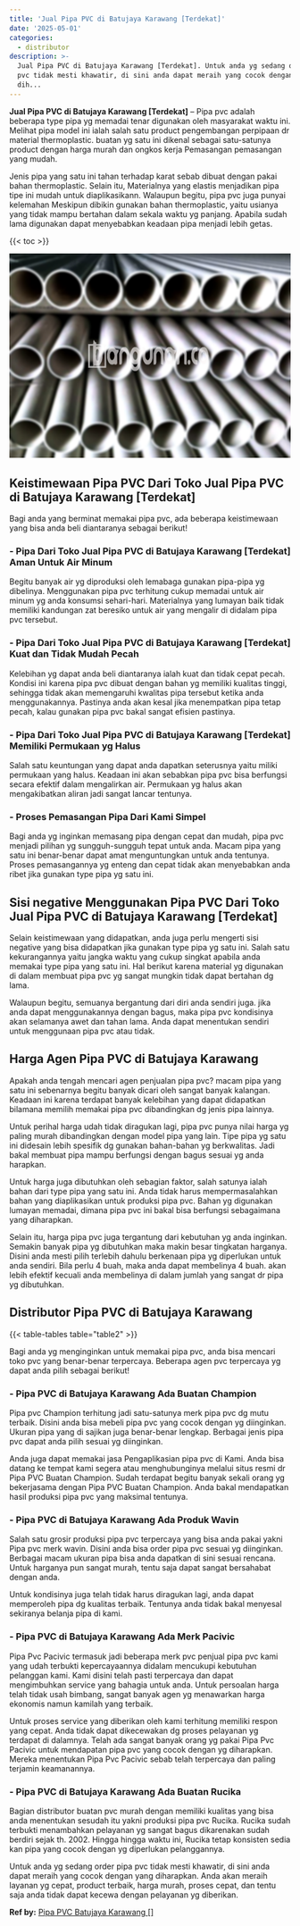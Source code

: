 ```yaml
---
title: 'Jual Pipa PVC di Batujaya Karawang [Terdekat]'
date: '2025-05-01'
categories:
  - distributor
description: >-
  Jual Pipa PVC di Batujaya Karawang [Terdekat]. Untuk anda yg sedang order pipa
  pvc tidak mesti khawatir, di sini anda dapat meraih yang cocok dengan yang
  dih...
---
```


**Jual Pipa PVC di Batujaya Karawang \[Terdekat\]** – Pipa pvc adalah beberapa type pipa yg memadai tenar digunakan oleh masyarakat waktu ini. Melihat pipa model ini ialah salah satu product pengembangan perpipaan dr material thermoplastic. buatan yg satu ini dikenal sebagai satu-satunya product dengan harga murah dan ongkos kerja Pemasangan pemasangan yang mudah.

Jenis pipa yang satu ini tahan terhadap karat sebab dibuat dengan pakai bahan thermoplastic. Selain itu, Materialnya yang elastis menjadikan pipa tipe ini mudah untuk diaplikasikann. Walaupun begitu, pipa pvc juga punyai kelemahan Meskipun dibikin gunakan bahan thermoplastic, yaitu usianya yang tidak mampu bertahan dalam sekala waktu yg panjang. Apabila sudah lama digunakan dapat menyebabkan keadaan pipa menjadi lebih getas.

{{< toc >}}

![Jual Pipa PVC di Batujaya Karawang [Terdekat]](/images/jaul-pipa-pvc-62.png)

## Keistimewaan Pipa PVC Dari Toko Jual Pipa PVC di Batujaya Karawang \[Terdekat\]

Bagi anda yang berminat memakai pipa pvc, ada beberapa keistimewaan yang bisa anda beli diantaranya sebagai berikut!

### \- Pipa Dari Toko Jual Pipa PVC di Batujaya Karawang \[Terdekat\] Aman Untuk Air Minum

Begitu banyak air yg diproduksi oleh lemabaga gunakan pipa-pipa yg dibelinya. Menggunakan pipa pvc terhitung cukup memadai untuk air minum yg anda konsumsi sehari-hari. Materialnya yang lumayan baik tidak memiliki kandungan zat beresiko untuk air yang mengalir di didalam pipa pvc tersebut.

### \- Pipa Dari Toko Jual Pipa PVC di Batujaya Karawang \[Terdekat\] Kuat dan Tidak Mudah Pecah

Kelebihan yg dapat anda beli diantaranya ialah kuat dan tidak cepat pecah. Kondisi ini karena pipa pvc dibuat dengan bahan yg memiliki kualitas tinggi, sehingga tidak akan memengaruhi kwalitas pipa tersebut ketika anda menggunakannya. Pastinya anda akan kesal jika menempatkan pipa tetap pecah, kalau gunakan pipa pvc bakal sangat efisien pastinya.

### \- Pipa Dari Toko Jual Pipa PVC di Batujaya Karawang \[Terdekat\] Memiliki Permukaan yg Halus

Salah satu keuntungan yang dapat anda dapatkan seterusnya yaitu miliki permukaan yang halus. Keadaan ini akan sebabkan pipa pvc bisa berfungsi secara efektif dalam mengalirkan air. Permukaan yg halus akan mengakibatkan aliran jadi sangat lancar tentunya.

### \- Proses Pemasangan Pipa Dari Kami Simpel

Bagi anda yg inginkan memasang pipa dengan cepat dan mudah, pipa pvc menjadi pilihan yg sungguh-sungguh tepat untuk anda. Macam pipa yang satu ini benar-benar dapat amat menguntungkan untuk anda tentunya. Proses pemasangannya yg enteng dan cepat tidak akan menyebabkan anda ribet jika gunakan type pipa yg satu ini.

## Sisi negative Menggunakan Pipa PVC Dari Toko Jual Pipa PVC di Batujaya Karawang \[Terdekat\]

Selain keistimewaan yang didapatkan, anda juga perlu mengerti sisi negative yang bisa didapatkan jika gunakan type pipa yg satu ini. Salah satu kekurangannya yaitu jangka waktu yang cukup singkat apabila anda memakai type pipa yang satu ini. Hal berikut karena material yg digunakan di dalam membuat pipa pvc yg sangat mungkin tidak dapat bertahan dg lama.

Walaupun begitu, semuanya bergantung dari diri anda sendiri juga. jika anda dapat menggunakannya dengan bagus, maka pipa pvc kondisinya akan selamanya awet dan tahan lama. Anda dapat menentukan sendiri untuk menggunaan pipa pvc atau tidak.

## Harga Agen Pipa PVC di Batujaya Karawang

Apakah anda tengah mencari agen penjualan pipa pvc? macam pipa yang satu ini sebenarnya begitu banyak dicari oleh sangat banyak kalangan. Keadaan ini karena terdapat banyak kelebihan yang dapat didapatkan bilamana memilih memakai pipa pvc dibandingkan dg jenis pipa lainnya.

Untuk perihal harga udah tidak diragukan lagi, pipa pvc punya nilai harga yg paling murah dibandingkan dengan model pipa yang lain. Tipe pipa yg satu ini didesain lebih spesifik dg gunakan bahan-bahan yg berkwalitas. Jadi bakal membuat pipa mampu berfungsi dengan bagus sesuai yg anda harapkan.

Untuk harga juga dibutuhkan oleh sebagian faktor, salah satunya ialah bahan dari type pipa yang satu ini. Anda tidak harus mempermasalahkan bahan yang diaplikasikan untuk produksi pipa pvc. Bahan yg digunakan lumayan memadai, dimana pipa pvc ini bakal bisa berfungsi sebagaimana yang diharapkan.

Selain itu, harga pipa pvc juga tergantung dari kebutuhan yg anda inginkan. Semakin banyak pipa yg dibutuhkan maka makin besar tingkatan harganya. Disini anda mesti pilih terlebih dahulu berkenaan pipa yg diperlukan untuk anda sendiri. Bila perlu 4 buah, maka anda dapat membelinya 4 buah. akan lebih efektif kecuali anda membelinya di dalam jumlah yang sangat dr pipa yg dibutuhkan.

## Distributor Pipa PVC di Batujaya Karawang

{{< table-tables table="table2" >}}

Bagi anda yg menginginkan untuk memakai pipa pvc, anda bisa mencari toko pvc yang benar-benar terpercaya. Beberapa agen pvc terpercaya yg dapat anda pilih sebagai berikut!

### \- Pipa PVC di Batujaya Karawang Ada Buatan Champion

Pipa pvc Champion terhitung jadi satu-satunya merk pipa pvc dg mutu terbaik. Disini anda bisa mebeli pipa pvc yang cocok dengan yg diinginkan. Ukuran pipa yang di sajikan juga benar-benar lengkap. Berbagai jenis pipa pvc dapat anda pilih sesuai yg diinginkan.

Anda juga dapat memakai jasa Pengaplikasian pipa pvc di Kami. Anda bisa datang ke tempat kami segera atau menghubunginya melalui situs resmi dr Pipa PVC Buatan Champion. Sudah terdapat begitu banyak sekali orang yg bekerjasama dengan Pipa PVC Buatan Champion. Anda bakal mendapatkan hasil produksi pipa pvc yang maksimal tentunya.

### \- Pipa PVC di Batujaya Karawang Ada Produk Wavin

Salah satu grosir produksi pipa pvc terpercaya yang bisa anda pakai yakni Pipa pvc merk wavin. Disini anda bisa order pipa pvc sesuai yg diinginkan. Berbagai macam ukuran pipa bisa anda dapatkan di sini sesuai rencana. Untuk harganya pun sangat murah, tentu saja dapat sangat bersahabat dengan anda.

Untuk kondisinya juga telah tidak harus diragukan lagi, anda dapat memperoleh pipa dg kualitas terbaik. Tentunya anda tidak bakal menyesal sekiranya belanja pipa di kami.

### \- Pipa PVC di Batujaya Karawang Ada Merk Pacivic

Pipa Pvc Pacivic termasuk jadi beberapa merk pvc penjual pipa pvc kami yang udah terbukti kepercayaannya didalam mencukupi kebutuhan pelanggan kami. Kami disini telah pasti terpercaya dan dapat mengimbuhkan service yang bahagia untuk anda. Untuk persoalan harga telah tidak usah bimbang, sangat banyak agen yg menawarkan harga ekonomis namun kamilah yang terbaik.

Untuk proses service yang diberikan oleh kami terhitung memiliki respon yang cepat. Anda tidak dapat dikecewakan dg proses pelayanan yg terdapat di dalamnya. Telah ada sangat banyak orang yg pakai Pipa Pvc Pacivic untuk mendapatan pipa pvc yang cocok dengan yg diharapkan. Mereka menentukan Pipa Pvc Pacivic sebab telah terpercaya dan paling terjamin keamanannya.

### \- Pipa PVC di Batujaya Karawang Ada Buatan Rucika

Bagian distributor buatan pvc murah dengan memiliki kualitas yang bisa anda menentukan sesudah itu yakni produksi pipa pvc Rucika. Rucika sudah terbukti menambahkan pelayanan yg sangat bagus dikarenakan sudah berdiri sejak th. 2002. Hingga hingga waktu ini, Rucika tetap konsisten sedia kan pipa yang cocok dengan yg diperlukan pelanggannya.

Untuk anda yg sedang order pipa pvc tidak mesti khawatir, di sini anda dapat meraih yang cocok dengan yang diharapkan. Anda akan meraih layanan yg cepat, product terbaik, harga murah, proses cepat, dan tentu saja anda tidak dapat kecewa dengan pelayanan yg diberikan.

**Ref by:** [Pipa PVC Batujaya Karawang []](https://id.wikipedia.org/wiki/Pipa)
